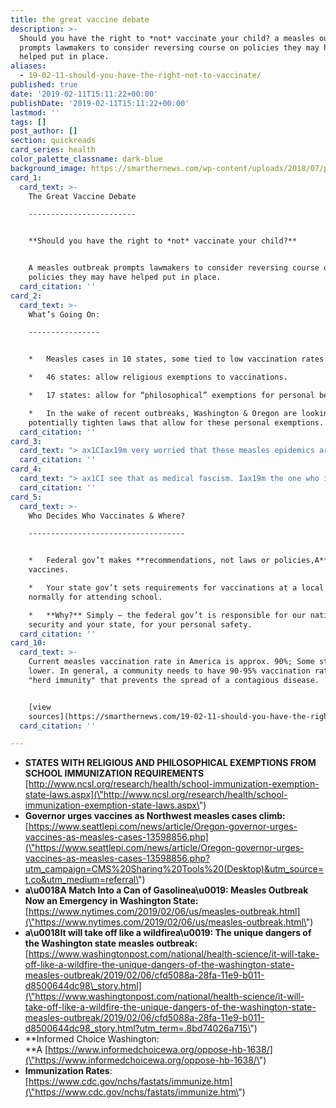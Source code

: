 ```yaml
---
title: the great vaccine debate
description: >-
  Should you have the right to *not* vaccinate your child? a measles outbreak
  prompts lawmakers to consider reversing course on policies they may have
  helped put in place.
aliases:
  - 19-02-11-should-you-have-the-right-not-to-vaccinate/
published: true
date: '2019-02-11T15:11:22+00:00'
publishDate: '2019-02-11T15:11:22+00:00'
lastmod: ''
tags: []
post_author: []
section: quickreads
card_series: health
color_palette_classname: dark-blue
background_image: https://smarthernews.com/wp-content/uploads/2018/07/pexels-photo-1204135.jpeg
card_1:
  card_text: >-
    The Great Vaccine Debate

    ------------------------


    **Should you have the right to *not* vaccinate your child?**


    A measles outbreak prompts lawmakers to consider reversing course on
    policies they may have helped put in place.
  card_citation: ''
card_2:
  card_text: >-
    What’s Going On:

    ----------------


    *   Measles cases in 10 states, some tied to low vaccination rates.

    *   46 states: allow religious exemptions to vaccinations.

    *   17 states: allow for “philosophical” exemptions for personal beliefs.

    *   In the wake of recent outbreaks, Washington & Oregon are looking to
    potentially tighten laws that allow for these personal exemptions.
  card_citation: ''
card_3:
  card_text: "> ax1CIax19m very worried that these measles epidemics are becoming a new normal…The enablers are state legislators in those states, that have allowed themselves to be played.”n> n> Dr. Peter Hotez, Texas Childrenax19s Hospital Center for Vaccine Development at Baylor College of Medicine in Houston who is against personal exemptions for vaccines."
  card_citation: ''
card_4:
  card_text: "> ax1CI see that as medical fascism. Iax19m the one who is going to make medical decisions for my kids.ax1Dn> n> Becky Johnson mother of 3, who is against vaccinations. She disagrees with a new California law passed in 2015 (after a measles outbreak at Disneyland) that reversed personal exemptions, requiring vaccinations."
  card_citation: ''
card_5:
  card_text: >-
    Who Decides Who Vaccinates & Where?

    -----------------------------------


    *   Federal gov’t makes **recommendations, not laws or policies,A** re:
    vaccines.

    *   Your state gov’t sets requirements for vaccinations at a local level,
    normally for attending school.

    *   **Why?** Simply – the federal gov’t is responsible for our national
    security and your state, for your personal safety.
  card_citation: ''
card_10:
  card_text: >-
    Current measles vaccination rate in America is approx. 90%; Some states have
    lower. In general, a community needs to have 90-95% vaccination rates for
    "herd immunity" that prevents the spread of a contagious disease.


    [view
    sources](https://smarthernews.com/19-02-11-should-you-have-the-right-not-to-vaccinate/)
  card_citation: ''

---
```

*   **STATES WITH RELIGIOUS AND PHILOSOPHICAL EXEMPTIONS FROM SCHOOL IMMUNIZATION REQUIREMENTS**  
    [http://www.ncsl.org/research/health/school-immunization-exemption-state-laws.aspx](\"http://www.ncsl.org/research/health/school-immunization-exemption-state-laws.aspx\")
*   **Governor urges vaccines as Northwest measles cases climb:**  
    [https://www.seattlepi.com/news/article/Oregon-governor-urges-vaccines-as-measles-cases-13598856.php](\"https://www.seattlepi.com/news/article/Oregon-governor-urges-vaccines-as-measles-cases-13598856.php?utm_campaign=CMS%20Sharing%20Tools%20(Desktop)&utm_source=t.co&utm_medium=referral\")
*   **a\\u0018A Match Into a Can of Gasolinea\\u0019: Measles Outbreak Now an Emergency in Washington State:**  
    [https://www.nytimes.com/2019/02/06/us/measles-outbreak.html](\"https://www.nytimes.com/2019/02/06/us/measles-outbreak.html\")
*   **a\\u0018It will take off like a wildfirea\\u0019: The unique dangers of the Washington state measles outbreak:**  
    [https://www.washingtonpost.com/national/health-science/it-will-take-off-like-a-wildfire-the-unique-dangers-of-the-washington-state-measles-outbreak/2019/02/06/cfd5088a-28fa-11e9-b011-d8500644dc98\_story.html](\"https://www.washingtonpost.com/national/health-science/it-will-take-off-like-a-wildfire-the-unique-dangers-of-the-washington-state-measles-outbreak/2019/02/06/cfd5088a-28fa-11e9-b011-d8500644dc98_story.html?utm_term=.8bd74026a715\")
*   **Informed Choice Washington:  
    **A [https://www.informedchoicewa.org/oppose-hb-1638/](\"https://www.informedchoicewa.org/oppose-hb-1638/\")
*   **Immunization Rates**:  
    [https://www.cdc.gov/nchs/fastats/immunize.htm](\"https://www.cdc.gov/nchs/fastats/immunize.htm\")